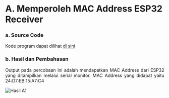 # A. Memperoleh MAC Address ESP32 Receiver

### a. Source Code
Kode program dapat dilihat <a href="https://github.com/raolaay/SistemEmbedded/blob/master/Jobsheet%202.1/A1_Mendapatkan_MAC_Address/A1_Mendapatkan_MAC_Address.ino">di sini</a>

### b. Hasil dan Pembahasan
<p align="justify"> Output pada percobaan ini adalah mendapatkan MAC Address dari ESP32 yang ditampilkan melalui serial monitor. 
MAC Address yang didapat yaitu 24:D7:EB:15:A7:C4 </p>

![Hasil A1](https://github.com/raolaay/SistemEmbedded/assets/145360333/7903330f-dae5-4e91-b69d-3f977905bf4a)
